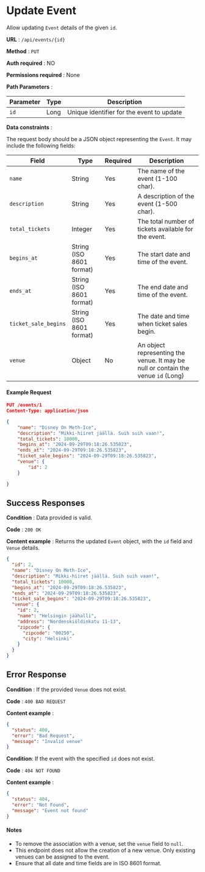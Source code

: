 # Update Event

Allow updating `Event` details of the given `id`.

**URL** : `/api/events/{id}`

**Method** : `PUT`

**Auth required** : NO

**Permissions required** : None

**Path Parameters** :

| Parameter | Type | Description                               |
| --------- | ---- | ----------------------------------------- |
| `id`      | Long | Unique identifier for the event to update |

**Data constraints** :

The request body should be a JSON object representing the `Event`. It may include the following fields:

| Field                | Type                     | Required | Description                                                                       |
| -------------------- | ------------------------ | -------- | --------------------------------------------------------------------------------- |
| `name`               | String                   | Yes      | The name of the event (1-100 char).                                               |
| `description`        | String                   | Yes      | A description of the event (1-500 char).                                          |
| `total_tickets`      | Integer                  | Yes      | The total number of tickets available for the event.                              |
| `begins_at`          | String (ISO 8601 format) | Yes      | The start date and time of the event.                                             |
| `ends_at`            | String (ISO 8601 format) | Yes      | The end date and time of the event.                                               |
| `ticket_sale_begins` | String (ISO 8601 format) | Yes      | The date and time when ticket sales begin.                                        |
| `venue`              | Object                   | No       | An object representing the venue. It may be null or contain the venue `id` (Long) |

#### Example Request

```json
PUT /events/1
Content-Type: application/json

{
    "name": "Disney On Meth-Ice",
    "description": "Mikki-hiiret jäällä. Suih suih vaan!",
    "total_tickets": 10000,
    "begins_at": "2024-09-29T09:18:26.535823",
    "ends_at": "2024-09-29T09:18:26.535823",
    "ticket_sale_begins": "2024-09-29T09:18:26.535823",
    "venue": {
        "id": 2
    }

}
```

## Success Responses

**Condition** : Data provided is valid.

**Code** : `200 OK`

**Content example** : Returns the updated `Event` object, with the `id` field and `Venue` details.

```json
{
  "id": 2,
  "name": "Disney On Meth-Ice",
  "description": "Mikki-hiiret jäällä. Suih suih vaan!",
  "total_tickets": 10000,
  "begins_at": "2024-09-29T09:18:26.535823",
  "ends_at": "2024-09-29T09:18:26.535823",
  "ticket_sale_begins": "2024-09-29T09:18:26.535823",
  "venue": {
    "id": 2,
    "name": "Helsingin jäähalli",
    "address": "Nordenskiöldinkatu 11-13",
    "zipcode": {
      "zipcode": "00250",
      "city": "Helsinki"
    }
  }
}
```

## Error Response

**Condition** : If the provided `Venue` does not exist.

**Code** : `400 BAD REQUEST`

**Content example** :

```json
{
  "status": 400,
  "error": "Bad Request",
  "message": "Invalid venue"
}
```

**Condition**: If the event with the specified `id` does not exist.

**Code** : `404 NOT FOUND`

**Content example** :

```json
{
  "status": 404,
  "error": "Not Found",
  "message": "Event not found"
}
```

#### Notes

- To remove the association with a venue, set the `venue` field to `null`.
- This endpoint does not allow the creation of a new venue. Only existing venues can be assigned to the event.
- Ensure that all date and time fields are in ISO 8601 format.
